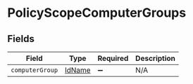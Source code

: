 # PolicyScopeComputerGroups


## Fields

| Field                                   | Type                                    | Required                                | Description                             |
| --------------------------------------- | --------------------------------------- | --------------------------------------- | --------------------------------------- |
| `computerGroup`                         | [IdName](../../models/shared/idname.md) | :heavy_minus_sign:                      | N/A                                     |